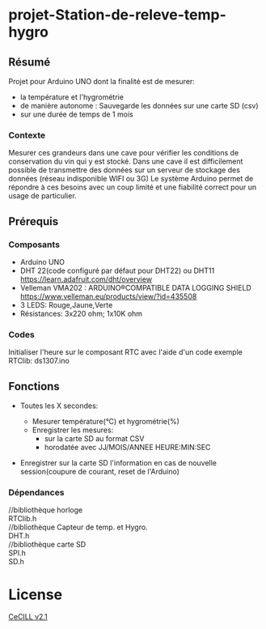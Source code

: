 # projet-Station-de-releve-temp-hygro

## Résumé

Projet pour Arduino UNO dont la finalité est de mesurer:
* la température et l'hygrométrie
* de manière autonome : Sauvegarde les données sur une carte SD (csv)
* sur une durée de temps de 1 mois

### Contexte 
Mesurer ces grandeurs dans une cave pour vérifier les conditions de conservation du vin qui y est stocké.
Dans une cave il est difficilement possible de transmettre des données sur un serveur de stockage des données (réseau indisponible WIFI ou 3G)
Le système Arduino permet de répondre à ces besoins avec un coup limité et une fiabilité correct pour un usage de particulier.

## Prérequis

### Composants
* Arduino UNO  
* DHT 22(code configuré par défaut pour DHT22) ou DHT11 https://learn.adafruit.com/dht/overview  
* Velleman VMA202 : ARDUINO®COMPATIBLE DATA LOGGING SHIELD  https://www.velleman.eu/products/view/?id=435508
* 3 LEDS: Rouge,Jaune,Verte  
* Résistances: 3x220 ohm; 1x10K ohm  

### Codes

Initialiser l'heure sur le composant RTC avec l'aide d'un code exemple RTClib: ds1307.ino

## Fonctions

* Toutes les X secondes:
  * Mesurer température(°C) et hygrométrie(%)
  * Enregistrer les mesures:
    * sur la carte SD au format CSV
    * horodatée avec JJ/MOIS/ANNEE HEURE:MIN:SEC

* Enregistrer sur la carte SD l'information en cas de nouvelle session(coupure de courant, reset de l'Arduino)

### Dépendances
//bibliothèque horloge  
RTClib.h  
//bibliothèque Capteur de temp. et Hygro.  
DHT.h  
//bibliothèque carte SD  
SPI.h  
SD.h  

# License
[CeCILL v2.1](https://cecill.info/licences.fr.html)
